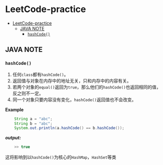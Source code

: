 # LeetCode-practice

- [LeetCode-practice](#leetcode-practice)
  - [JAVA NOTE](#java-note)
    - [`hashCode()`](#hashcode)

## JAVA NOTE
### `hashCode()`
1. 任何`class`都有`hashCode()`。
2. 返回值与对象在内存中的地址无关，只和内存中的内容有关。
3. 若两个对象的`equal()`返回为`true`，那么他们的`hashCode()`也返回相同的值，反之则不一定。
4. 同一个对象只要内容没有变化，`hashCode()`返回值也不会改变。
   
**Example**
```Java
    String a = "abc";
    String b = "abc";
    System.out.println(a.hashCode() == b.hashCode());
```
***output:*** 
```Java
    >> true
```
这将影响到以`hashCode()`为核心的`HashMap`，`HashSet`等类
